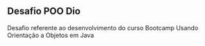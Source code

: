 ## Desafio POO Dio

Desafio referente ao desenvolvimento do curso Bootcamp Usando Orientação a Objetos em Java
